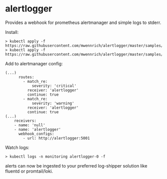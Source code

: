 # alertlogger

Provides a webhook for prometheus alertmanager and simple logs to stderr.



Install:
```
> kubectl apply -f https://raw.githubusercontent.com/mwennrich/alertlogger/master/samples/alertloggerStatefulSet.yaml
> kubectl apply -f https://raw.githubusercontent.com/mwennrich/alertlogger/master/samples/alertloggerService.yaml
```

Add to alertmanager config:
```
(...)
      routes:
        - match_re:
            severity: 'critical'
          receiver: 'alertlogger'
          continue: true
        - match_re:
            severity: 'warning'
          receiver: 'alertlogger'
          continue: true
(...)
    receivers:
    - name: 'null'
    - name: 'alertlogger'
      webhook_configs:
        - url: http://alertlogger:5001
```

Watch logs:
``` 
> kubectl logs -n monitoring alertlogger-0 -f
``` 

alerts can now be ingested to your preferred log-shipper solution like fluentd or promtail/loki.
